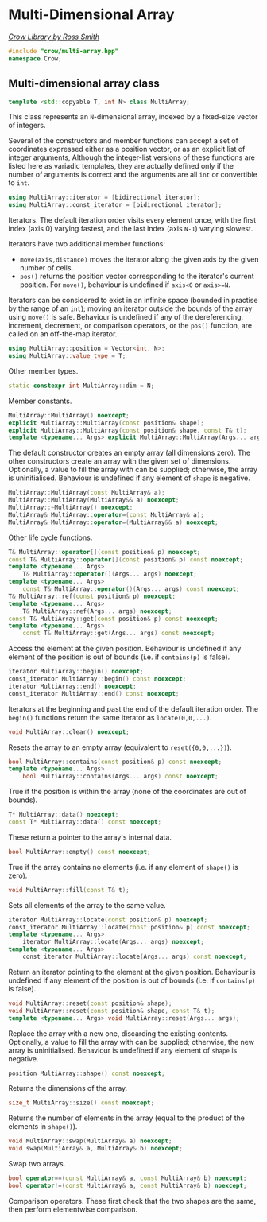 # Multi-Dimensional Array

_[Crow Library by Ross Smith](index.html)_

```c++
#include "crow/multi-array.hpp"
namespace Crow;
```

## Multi-dimensional array class

```c++
template <std::copyable T, int N> class MultiArray;
```

This class represents an `N`-dimensional array, indexed by a fixed-size vector
of integers.

Several of the constructors and member functions can accept a set of
coordinates expressed either as a position vector, or as an explicit list of
integer arguments, Although the integer-list versions of these functions are
listed here as variadic templates, they are actually defined only if the
number of arguments is correct and the arguments are all `int` or convertible
to `int`.

```c++
using MultiArray::iterator = [bidirectional iterator];
using MultiArray::const_iterator = [bidirectional iterator];
```

Iterators. The default iteration order visits every element once, with the
first index (axis 0) varying fastest, and the last index (axis `N-1`) varying
slowest.

Iterators have two additional member functions:

* `move(axis,distance)` moves the iterator along the given axis by the given
  number of cells.
* `pos()` returns the position vector corresponding to the iterator's current
  position. For `move()`, behaviour is undefined if `axis<0` or `axis>=N`.

Iterators can be considered to exist in an infinite space (bounded in practise
by the range of an `int`); moving an iterator outside the bounds of the array
using `move()` is safe. Behaviour is undefined if any of the dereferencing,
increment, decrement, or comparison operators, or the `pos()` function, are
called on an off-the-map iterator.

```c++
using MultiArray::position = Vector<int, N>;
using MultiArray::value_type = T;
```

Other member types.

```c++
static constexpr int MultiArray::dim = N;
```

Member constants.

```c++
MultiArray::MultiArray() noexcept;
explicit MultiArray::MultiArray(const position& shape);
explicit MultiArray::MultiArray(const position& shape, const T& t);
template <typename... Args> explicit MultiArray::MultiArray(Args... args);
```

The default constructor creates an empty array (all dimensions zero). The
other constructors create an array with the given set of dimensions.
Optionally, a value to fill the array with can be supplied; otherwise, the
array is uninitialised. Behaviour is undefined if any element of `shape` is
negative.

```c++
MultiArray::MultiArray(const MultiArray& a);
MultiArray::MultiArray(MultiArray&& a) noexcept;
MultiArray::~MultiArray() noexcept;
MultiArray& MultiArray::operator=(const MultiArray& a);
MultiArray& MultiArray::operator=(MultiArray&& a) noexcept;
```

Other life cycle functions.

```c++
T& MultiArray::operator[](const position& p) noexcept;
const T& MultiArray::operator[](const position& p) const noexcept;
template <typename... Args>
    T& MultiArray::operator()(Args... args) noexcept;
template <typename... Args>
    const T& MultiArray::operator()(Args... args) const noexcept;
T& MultiArray::ref(const position& p) noexcept;
template <typename... Args>
    T& MultiArray::ref(Args... args) noexcept;
const T& MultiArray::get(const position& p) const noexcept;
template <typename... Args>
    const T& MultiArray::get(Args... args) const noexcept;
```

Access the element at the given position. Behaviour is undefined if any
element of the position is out of bounds (i.e. if `contains(p)` is false).

```c++
iterator MultiArray::begin() noexcept;
const_iterator MultiArray::begin() const noexcept;
iterator MultiArray::end() noexcept;
const_iterator MultiArray::end() const noexcept;
```

Iterators at the beginning and past the end of the default iteration order.
The `begin()` functions return the same iterator as `locate(0,0,...)`.

```c++
void MultiArray::clear() noexcept;
```

Resets the array to an empty array (equivalent to `reset({0,0,...})`).

```c++
bool MultiArray::contains(const position& p) const noexcept;
template <typename... Args>
    bool MultiArray::contains(Args... args) const noexcept;
```

True if the position is within the array (none of the coordinates are out of
bounds).

```c++
T* MultiArray::data() noexcept;
const T* MultiArray::data() const noexcept;
```

These return a pointer to the array's internal data.

```c++
bool MultiArray::empty() const noexcept;
```

True if the array contains no elements (i.e. if any element of `shape()` is
zero).

```c++
void MultiArray::fill(const T& t);
```

Sets all elements of the array to the same value.

```c++
iterator MultiArray::locate(const position& p) noexcept;
const_iterator MultiArray::locate(const position& p) const noexcept;
template <typename... Args>
    iterator MultiArray::locate(Args... args) noexcept;
template <typename... Args>
    const_iterator MultiArray::locate(Args... args) const noexcept;
```

Return an iterator pointing to the element at the given position. Behaviour is
undefined if any element of the position is out of bounds (i.e. if
`contains(p)` is false).

```c++
void MultiArray::reset(const position& shape);
void MultiArray::reset(const position& shape, const T& t);
template <typename... Args> void MultiArray::reset(Args... args);
```

Replace the array with a new one, discarding the existing contents.
Optionally, a value to fill the array with can be supplied; otherwise, the new
array is uninitialised. Behaviour is undefined if any element of `shape` is
negative.

```c++
position MultiArray::shape() const noexcept;
```

Returns the dimensions of the array.

```c++
size_t MultiArray::size() const noexcept;
```

Returns the number of elements in the array (equal to the product of the
elements in `shape()`).

```c++
void MultiArray::swap(MultiArray& a) noexcept;
void swap(MultiArray& a, MultiArray& b) noexcept;
```

Swap two arrays.

```c++
bool operator==(const MultiArray& a, const MultiArray& b) noexcept;
bool operator!=(const MultiArray& a, const MultiArray& b) noexcept;
```

Comparison operators. These first check that the two shapes are the same, then
perform elementwise comparison.
